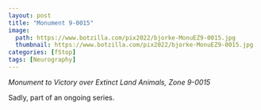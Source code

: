 ```yaml
---
layout: post
title: "Monument 9-0015"
image:
  path: https://www.botzilla.com/pix2022/bjorke-MonuEZ9-0015.jpg
  thumbnail: https://www.botzilla.com/pix2022/bjorke-MonuEZ9-0015.jpg
categories: [fStop]
tags: [Neurography]
---
```


<i>Monument to Victory over Extinct Land Animals, Zone 9-0015</i>

Sadly, part of an ongoing series.

